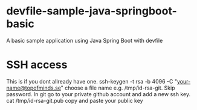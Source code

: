 # devfile-sample-java-springboot-basic
A basic sample application using Java Spring Boot with devfile

# SSH access
This is if you dont allready have one. ssh-keygen -t rsa -b 4096 -C "your-name@topofminds.se" choose a file name e.g. /tmp/id-rsa-git. Skip password. In git go to your private github account and add a new ssh key. cat /tmp/id-rsa-git.pub copy and paste your public key
